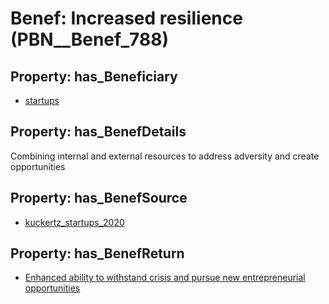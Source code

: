 # Benef: __Increased resilience__ (PBN__Benef_788)

## Property: has_Beneficiary

* [startups](../Stakeholder/PBN__Stakeholder_322)

## Property: has_BenefDetails

Combining internal and external resources to address adversity and create opportunities

## Property: has_BenefSource

* [kuckertz_startups_2020](../Article/PBN__Article_158)

## Property: has_BenefReturn

* [Enhanced ability to withstand crisis and pursue new entrepreneurial opportunities](../BenefReturn/PBN__BenefReturn_856)

